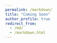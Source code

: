 ```yaml
---
permalink: /markdown/
title: "Coming Soon"
author_profile: true
redirect_from: 
  - /md/
  - /markdown.html
---
```



